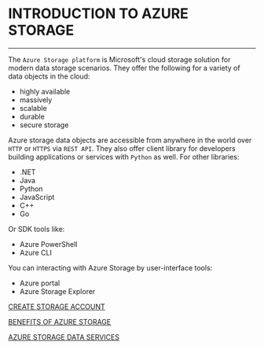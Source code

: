 # INTRODUCTION TO AZURE STORAGE
---

The `Azure Storage platform` is Microsoft's cloud storage solution for modern data storage scenarios.
They offer the following for a variety of data objects in the cloud:
- highly available
- massively
- scalable
- durable
- secure storage

Azure storage data objects are accessible from anywhere in the world over `HTTP` or `HTTPS` via `REST API`.
They also offer client library for developers building applications or services with `Python` as well.
For other libraries:
- .NET
- Java
- Python
- JavaScript
- C++
- Go

Or SDK tools like:
- Azure PowerShell
- Azure CLI

You can interacting with Azure Storage by user-interface tools:
- Azure portal
- Azure Storage Explorer 

[CREATE STORAGE ACCOUNT](https://github.com/surawut-jirasaktavee/microsoft-azure-learning/blob/main/azure-storage-account/create-storage-account.md)

[BENEFITS OF AZURE STORAGE](https://github.com/surawut-jirasaktavee/microsoft-azure-learning/blob/main/azure-storage-account/benefits.md)

[AZURE STORAGE DATA SERVICES](https://github.com/surawut-jirasaktavee/microsoft-azure-learning/blob/main/azure-storage-account/azure-storage-data-services.md)


